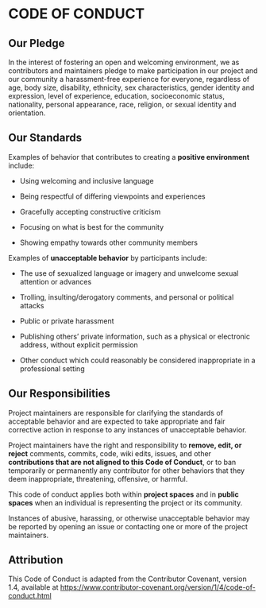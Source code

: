 # CODE OF CONDUCT

## Our Pledge

In the interest of fostering an open and welcoming environment, we as contributors and maintainers pledge to make participation in our project and our community a harassment-free experience for everyone, regardless of age, body size, disability, ethnicity, sex characteristics, gender identity and expression, level of experience, education, socioeconomic status, nationality, personal appearance, race, religion, or sexual identity and orientation.



## Our Standards



Examples of behavior that contributes to creating a **positive environment** include:

- Using welcoming and inclusive language

- Being respectful of differing viewpoints and experiences

- Gracefully accepting constructive criticism

- Focusing on what is best for the community

- Showing empathy towards other community members



Examples of **unacceptable behavior** by participants include:

- The use of sexualized language or imagery and unwelcome sexual attention or advances

- Trolling, insulting/derogatory comments, and personal or political attacks

- Public or private harassment

- Publishing others’ private information, such as a physical or electronic address, without explicit permission

- Other conduct which could reasonably be considered inappropriate in a professional setting



## Our Responsibilities

Project maintainers are responsible for clarifying the standards of acceptable behavior and are expected to take appropriate and fair corrective action in response to any instances of unacceptable behavior.

Project maintainers have the right and responsibility to **remove, edit, or reject** comments, commits, code, wiki edits, issues, and other **contributions that are not aligned to this Code of Conduct**, or to ban temporarily or permanently any contributor for other behaviors that they deem inappropriate, threatening, offensive, or harmful.



This code of conduct applies both within **project spaces** and in **public spaces** when an individual is representing the project or its community.

Instances of abusive, harassing, or otherwise unacceptable behavior may be reported by opening an issue or contacting one or more of the project maintainers.



## Attribution

This Code of Conduct is adapted from the Contributor Covenant, version 1.4, available at https://www.contributor-covenant.org/version/1/4/code-of-conduct.html 